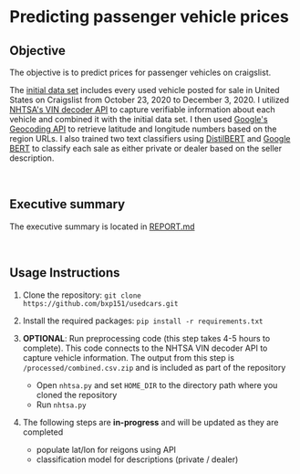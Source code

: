# Predicting passenger vehicle prices


## Objective

The objective is to predict prices for passenger vehicles on craigslist.

The [initial data set](https://www.kaggle.com/austinreese/craigslist-carstrucks-data) includes every used vehicle posted for sale in United States on Craigslist from October 23, 2020 to December 3, 2020.  I utilized [NHTSA's VIN decoder API](https://vpic.nhtsa.dot.gov/api/) to capture verifiable information about each vehicle and combined it with the initial data set.  I then used [Google's Geocoding API](https://developers.google.com/maps/documentation/geocoding/overview) to retrieve latitude and longitude numbers based on the region URLs.  I also trained two text classifiers using [DistilBERT](https://huggingface.co/transformers/model_doc/distilbert.html) and [Google BERT](https://huggingface.co/transformers/model_doc/bert.html) to classify each sale as either private or dealer based on the seller description.

<br>


## Executive summary

The executive summary is located in [REPORT.md](./REPORT.md)

<br>


## Usage Instructions

1. Clone the repository: `git clone https://github.com/bxp151/usedcars.git` 
2. Install the required packages: `pip install -r requirements.txt `
3. **OPTIONAL**: Run preprocessing code (this step takes 4-5 hours to complete).  This code connects to the NHTSA VIN decoder API to capture vehicle information. The output from this step is `/processed/combined.csv.zip` and is included as part of the repository    
	* Open `nhtsa.py` and set `HOME_DIR` to the directory path where you cloned the repository
	* Run `nhtsa.py`
	
4. The following steps are **in-progress** and will be updated as they are completed
	* populate lat/lon for reigons using API
	* classification model for descriptions (private / dealer)
	
